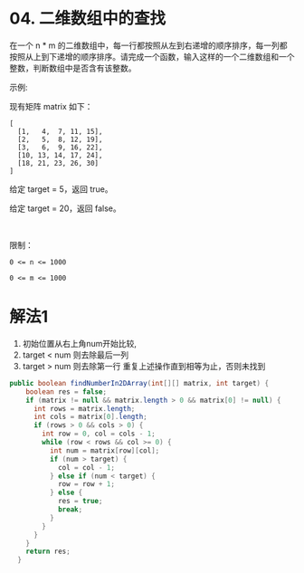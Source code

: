 # 04. 二维数组中的查找
在一个 n * m 的二维数组中，每一行都按照从左到右递增的顺序排序，每一列都按照从上到下递增的顺序排序。请完成一个函数，输入这样的一个二维数组和一个整数，判断数组中是否含有该整数。


示例:

现有矩阵 matrix 如下：
```
[
  [1,   4,  7, 11, 15],
  [2,   5,  8, 12, 19],
  [3,   6,  9, 16, 22],
  [10, 13, 14, 17, 24],
  [18, 21, 23, 26, 30]
]
```
给定 target = 5，返回 true。

给定 target = 20，返回 false。

 

限制：
```
0 <= n <= 1000

0 <= m <= 1000
```

# 解法1
1. 初始位置从右上角num开始比较, 
2. target < num 则去除最后一列
3. target > num 则去除第一行
重复上述操作直到相等为止，否则未找到

``` Java
public boolean findNumberIn2DArray(int[][] matrix, int target) {
    boolean res = false;
    if (matrix != null && matrix.length > 0 && matrix[0] != null) {
      int rows = matrix.length;
      int cols = matrix[0].length;
      if (rows > 0 && cols > 0) {
        int row = 0, col = cols - 1;
        while (row < rows && col >= 0) {
          int num = matrix[row][col];
          if (num > target) {
            col = col - 1;
          } else if (num < target) {
            row = row + 1;
          } else {
            res = true;
            break;
          }
        }
      }
    }
    return res;
  }
```